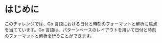 # はじめに

このチャレンジでは、Go 言語における日付と時刻のフォーマットと解析に焦点を当てています。Go 言語は、パターンベースのレイアウトを用いて日付と時刻のフォーマットと解析を行うことができます。
